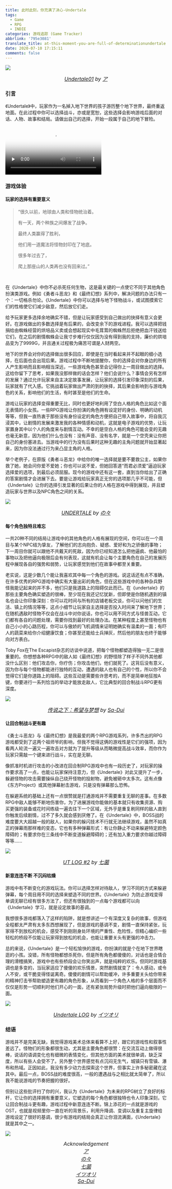 ```yaml
---
title: 此时此刻，你充满了决心-Undertale
tags:
  - Game
  - RPG
  - INDIE
categories: 游戏追踪 (Game Tracker)
abbrlink: '795e3081'
translate_title: at-this-moment-you-are-full-of-determinationundertale
date: 2020-07-10 17:15:11
comments: false
---
```




![](https://cdn.jsdelivr.net/gh/Yousazoe/picgo-repo/img/007S8ZIlly1ggm00ecrbej30rs0iwhdt.jpg)

<div align=center>
  <font size="3">
    <i>
      <a href="https://www.pixiv.net/artworks/73392117">Undertale01</a> by 
      <a href="https://www.pixiv.net/users/38310320">ア</a>
    </i>
  </font>
</div>

### 引言

《Undertale》中，玩家作为一名掉入地下世界的孩子游历整个地下世界，最终重返地面。在此过程中你可以选择战斗，亦或是宽恕，这些选择会影响游戏后面的对话、人物、故事和结局。请做出自己的选择，开始一段属于自己的地下冒险。

<!-- more -->

<video id="video" controls="" preload="none" poster="https://steamcdn-a.akamaihd.net/steam/apps/391540/header.jpg?t=1579096091">       <source id="mp4" src="https://steamcdn-a.akamaihd.net/steam/apps/256655616/movie480.webm?t=1447377566" type="video/mp4">       </video>

### 游戏体验

#### 玩家的选择有重要意义

> “很久以前，地球由人类和怪物统治着。
>
> 有一天，两个种族之间爆发了战争。
>
> 最终人类赢得了胜利，
>
> 他们用一道魔法将怪物封印在了地底。
>
> 很多年过去了，
>
> 爬上那座山的人类再也没有回来过。”


<br/>



在《Undertale》中你不必杀死任何生物，这是最关键的一点使它不同于其他角色扮演类游戏。例如《勇者斗恶龙》和《最终幻想》系列中，解决问题的办法只有一个：一切格杀勿论。《Undertale》中你可以选择与地下怪物战斗，或试图摸索它们的性格使它们减少敌意，然后放它们走。

给予玩家更多选择余地确实不错，但是让玩家感受到自己做出的抉择有意义会更好。在游戏做出的多数选择是有后果的，会改变余下的游戏进程。我可以选择把钱捐给由蜘蛛经营的烘培品义卖或会想起现实中毛茸茸的蜘蛛然后拒绝把血汗钱送给它们，在之后的剧情蜘蛛会让我寸步难行仅仅因为没有得到我的支持，廉价的烘培品变为了9999G，并且通关过程极为痛苦可谓是人财两空。

地下的世界会对你的选择做出很多回应，即使是在当时看起来并不起眼的细小选择，在后面也会出现后果。游戏过程中不断地提醒你，你的选择会对你身边的所有人产生影响而且影响相当深远，一些游戏角色甚至会记得你上一周目做出的选择。这给你留下了思考，如果我没那样做的话会怎样？他们会说什么？事情会另有怎样的发展？通过允许玩家来自主决定故事发展，让玩家的选择引发印象深刻的后果，玩家就有了代入感。它挑战着玩家做出严肃的到的抉择，其后果会影响到与游戏角色的关系，影响他们的生活，有时甚至是他们的生命。

游戏让玩家的选择变得重要无比，同时也更好地利用了空白人格的角色比如这个面无表情的小女孩。一些RPG游戏让你扮演的角色拥有设定好的身份、明确的动机等等，但我一直热衷于那些没有身份设定的角色方便把自己带入故事中，将自我沉浸其中，让剧情的发展来激发我的各种情感和动机，这就是电子游戏的优势，让玩家置身其中以个人的角度来与剧情互动。不幸的是空白人格的角色可能会变的无趣也毫无新意，因为他们什么也没有：没有声音、没有名字，就是一个空壳来让你把自己的身份塞进去。当游戏中的行为没有后果时这种无趣的主角问题就开始显著起来，因为你没法通过行为来凸显主角的人格。

举个老例子，在原版《勇者斗恶龙》中给你的唯一选择就是要不要救公主，如果你救了她，她会问你爱不爱她；你也可以说不爱，但她回答道“而君必须爱”逼迫玩家选择爱的选项，到最后必须屈服。现今的游戏中还有这一套，直到当你给出了正确的答案剧情才会进展下去。要是让游戏给玩家真正无穷的选项那几乎不可能，但《Undertale》让你的选择引发显著的后果让你的人格在游戏中得到展现，并且塑造玩家与世界以及NPC角色之间的关系。

![](https://cdn.jsdelivr.net/gh/Yousazoe/picgo-repo/img/007S8ZIlly1ggnfdbifemj30p00gota4.jpg)

<div align=center>
  <font size="3">
    <i>
      <a href="https://www.pixiv.net/artworks/76906572">UNDERTALE</a> by 
      <a href="https://www.pixiv.net/users/15302050">の々</a>
    </i>
  </font>
</div>




#### 每个角色独特且难忘

一共20种不同的结局让游戏中的其他角色的人格有展现的空间，你可以在一个周目与某个NPC结为挚友，了解他们的志向抱负、疑惑、爱好和为之骄傲的事物；下一周目你就可以跟他不共戴天的死敌，因为你已经知道怎么把他逼疯、他最怕的事物以及把他逼向极限后会有何表现，这就有机会让每个主要角色在自己的发展历程中展现各自的强势和弱势，让玩家感觉到他们在故事中都至关重要。

老实说，这是少数几个能让我喜欢其中每一个角色的游戏。说这话还有点不准确，在许多优秀的RPG游戏中确实有大量出彩的角色，但在这些游戏中的各种杂兵野怪我能记起来的并不多，他们只是我道路上的阻碍仅此而已。在《undertale》的那些主要角色确实塑造的很棒，至少现在我还记忆犹新，但即使是你随机遇到的镇名也会让你印象深刻：你可以花时间与所有的店铺老板交谈，你可以问他们的生活、镇上的情况等等，这点小细节让玩家自主选择是否投入时间来了解地下世界；在随机遇敌时怪物不仅会在战斗中对你说话，你也可以用不同方式与怪兽互动，它们都有各自的问题处理，需要你找到最好的处理办法。在某种程度上甚至怪物也有自己小小的心路历程，你可以与傲娇的飞机调情来证明她确实有温柔的一面；有吓人的蔬菜来给你介绍健康饮食；你甚至还能给士兵掸灰，然后他的朋友也终于能够向对方表白。

Toby Fox在The Escapist杂志的访谈中说道，把每个怪物都塑造得独一无二是很重要的。你想想各种RPG中的敌人如《最终幻想》的野怪除了样子不同外其他都没什么区别：他们攻击你，你疗伤；你攻击他们，他们就死了。这背后没有意义，因为你与每个怪物都能进行独特的互动，遭遇的敌人也有自己的个性，所以你不会觉得它们是你道路上的阻碍。这些互动是需要些许思考的，而不是简单地狂按A键，你要进行一系列恰当的举动才能放走敌人，它比典型的回合制战斗RPG更有深度。



![](https://cdn.jsdelivr.net/gh/Yousazoe/picgo-repo/img/007S8ZIlly1ggojl1g7bcj30u018c7wh.jpg)

<div align=center>
  <font size="3">
    <i>
      <a href="https://www.pixiv.net/artworks/56643509">传说之下：希望与梦想</a> by 
      <a href="https://www.pixiv.net/users/3119788">Sa-Dui</a>
    </i>
  </font>
</div>


#### 让回合制战斗更有趣

《勇士斗恶龙》与《最终幻想》是我最爱的两个RPG游戏系列，许多杰出的RPG游戏都受到了这两个祖师爷的影响，但我不觉得这俩的游戏性是它们的强项，因为看两人轮流一遍又一遍攻击对方就为了提升等级从而略微提高战斗效率，而你作为玩家只需敲一个键来进行战斗，实在是无聊。

像抓准时机进行攻击的小改进在回合制RPG游戏中也有一段历史了，对玩家的操作要求高了一点，也能让玩家保持注意力，但《Undertale》对此又提升了一步，躲避怪物的攻击需要操纵自己绕开怪物的投射物，避免被砸中太多次。这有点像《东方Project》或其他弹幕射击游戏，只是没有弹幕那么恐怖。

在躲避系统的基础上还有一点很赞就是打通游戏并不需要重复无聊的差事。在多数RPG中敌人能够不断地伤害你，为了进展游戏你能做的基本就只有收集资源、购买更强的装备或花时间练级一遍去往下一个区域，无外乎是重复刷同样的敌人直到你触发后续剧情，过不了多久就会感到厌倦了。在《Undertale》中，BOSS战的难度要大大超越一般的敌人，如果你的躲闪技术不行就无法继续游戏，虽然不如真正的弹幕雨那样难的变态，它也有多种弹幕形式：有让你静止不动来躲避特定颜色障碍的；有要求你在三条线中不断变道躲避障碍的；还有加入重力要求你越过障碍等等......




![](https://cdn.jsdelivr.net/gh/Yousazoe/picgo-repo/img/007S8ZIlly1ggoj85lwb2j30sg0lcjtc.jpg)

<div align=center>
  <font size="3">
    <i>
      <a href="https://www.pixiv.net/artworks/69667899">UT LOG #2</a> by 
      <a href="https://www.pixiv.net/users/5395865">七菌</a>
    </i>
  </font>
</div>




#### 新意连连不断 不沉闷枯燥

游戏中有不断变化的游戏玩法。你可以选择怎样对待敌人，学习不同的方式来躲避弹幕，每个周目用不同的选择来塑造不同的世界。《Undertale》为防止游戏变得单调无聊已经有很多方法了，但还有很独到的一点每个游戏都可以向《Undertale》学习，就是设定故事的基调。

我想很多游戏都落入了这样的陷阱，就是想讲述一个有深度又复杂的故事，但游戏全程都太严肃有太多东西想展现了，但是游戏的基调不变，剧情一直保持紧张，玩家得不到放松的机会，感受不到刚刚身处环境的严重性、危险性，但精心编织一些轻松的桥段不仅能让玩家得到放松的机会，也能让重要关头有更强的冲击力。

总的来说，《Undertale》是一个轻松愉快的游戏，你扮演的就是个在地下世界瞎逛的小孩。没错，所有怪物都想杀死你，但是所有角色都傻傻的，对话也是合情合理的滑稽搞笑，游戏中也有些桥段会让你笑出声，就是纯粹的欢乐。但同时游戏基调也是多变的，当玩家适应了傻傻的欢乐情景，突然剧情就变了：令人感动，或令人不安，或干脆变得怪诞离奇。傻傻的剧情可以帮助缓冲，许多重要关头给你带来的精神打击爷帮助塑造更有趣的角色形象，从而看到一个角色人格的多个层面而不仅仅是形势一切顺利时他们开心的一面，还有紧张局势升级时把他们逼向极限的一面。



![](https://cdn.jsdelivr.net/gh/Yousazoe/picgo-repo/img/007S8ZIlly1ggoixmq020j31xk0rv4qt.jpg)

<div align=center>
  <font size="3">
    <i>
      <a href="https://www.pixiv.net/artworks/60019952">Undertale LOG</a> by 
      <a href="https://www.pixiv.net/users/17053035">イツオリ</a>
    </i>
  </font>
</div>






### 结语

游戏并不是完美无缺，我觉得游戏美术总体来看算不上好，跟它的游戏性和叙事性差远了。怪物们的形象都很生动，尤其是主要角色都很赞：在交流互动上做得很棒，说话的语调变化也有细微的表情变化，但其他方面的美术就很单调，缺乏深度，所以有些人会受不了。另外整个世界感觉有点沉闷无生气，城镇只有雪镇、瀑布和热域。正因如此，我没有多少动力去探索这个世界，但事实上许多秘密藏在这其中。最后一点，BOSS战的难度很高，一般的遭遇战与之相比就太简单了，所以我不能说游戏的节奏把握的很好。

但别让这些批评扫了你的兴，我认为《Undertale》为未来的RPG树立了良好的标杆，它让你的选择拥有重要意义，它塑造的每个角色都很独特也令人印象深刻，它让回合制战斗更有趣，游戏过程中新意连连不断。锦上添花的一点就是游戏的OST，也就是视频里你一直在听的背景乐，利用升降调、变调以及重复主旋律给游戏设定了很好的基调，很少有游戏的结局会真正让你泪流满面，《Undertale》就是其中之一。



![](https://cdn.jsdelivr.net/gh/Yousazoe/picgo-repo/img/007S8ZIlly1ggnezykuhmj30hs0dcweo.jpg)



<div align=center><font size="3">
  <i> Acknowledgement <br/> 
  <a href="https://www.pixiv.net/users/38310320">ア</a><br/>
  <a href="https://www.pixiv.net/users/15302050">の々</a><br/>
  <a href="https://www.pixiv.net/users/5395865">七菌</a><br/>
  <a href="https://www.pixiv.net/users/17053035">イツオリ</a><br/>
  <a href="https://www.pixiv.net/users/3119788">Sa-Dui</a>  
  </i>
</font></div>


